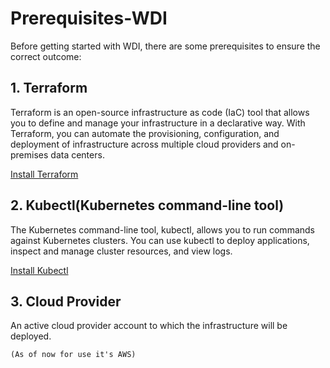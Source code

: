 # Prerequisites-WDI

Before getting started with WDI, there are some prerequisites to ensure the correct outcome:

## 1. Terraform

Terraform is an open-source infrastructure as code (IaC) tool that allows you to define and manage your infrastructure in a declarative way. With Terraform, you can automate the provisioning, configuration, and deployment of infrastructure across multiple cloud providers and on-premises data centers.

[Install Terraform](https://developer.hashicorp.com/terraform/tutorials/aws-get-started/install-cli)

## 2. Kubectl(Kubernetes command-line tool)

The Kubernetes command-line tool, kubectl, allows you to run commands against Kubernetes clusters. You can use kubectl to deploy applications, inspect and manage cluster resources, and view logs.

[Install Kubectl](https://docs.aws.amazon.com/eks/latest/userguide/install-kubectl.html)

## 3. Cloud Provider

An active cloud provider account to which the infrastructure will be deployed.

    (As of now for use it's AWS)